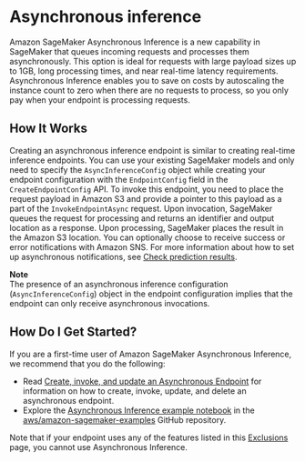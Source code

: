 # Asynchronous inference<a name="async-inference"></a>

Amazon SageMaker Asynchronous Inference is a new capability in SageMaker that queues incoming requests and processes them asynchronously\. This option is ideal for requests with large payload sizes up to 1GB, long processing times, and near real\-time latency requirements\. Asynchronous Inference enables you to save on costs by autoscaling the instance count to zero when there are no requests to process, so you only pay when your endpoint is processing requests\.

## How It Works<a name="async-inference-how-it-works"></a>

Creating an asynchronous inference endpoint is similar to creating real\-time inference endpoints\. You can use your existing SageMaker models and only need to specify the `AsyncInferenceConfig` object while creating your endpoint configuration with the `EndpointConfig` field in the `CreateEndpointConfig` API\. To invoke this endpoint, you need to place the request payload in Amazon S3 and provide a pointer to this payload as a part of the `InvokeEndpointAsync` request\. Upon invocation, SageMaker queues the request for processing and returns an identifier and output location as a response\. Upon processing, SageMaker places the result in the Amazon S3 location\. You can optionally choose to receive success or error notifications with Amazon SNS\. For more information about how to set up asynchronous notifications, see [Check prediction results](async-inference-check-predictions.md)\.

**Note**  
The presence of an asynchronous inference configuration \(`AsyncInferenceConfig`\) object in the endpoint configuration implies that the endpoint can only receive asynchronous invocations\.

## How Do I Get Started?<a name="async-inference-how-to-get-started"></a>

If you are a first\-time user of Amazon SageMaker Asynchronous Inference, we recommend that you do the following:
+ Read [Create, invoke, and update an Asynchronous Endpoint](async-inference-create-invoke-update-delete.md) for information on how to create, invoke, update, and delete an asynchronous endpoint\.
+ Explore the [Asynchronous Inference example notebook](https://github.com/aws/amazon-sagemaker-examples/blob/master/async-inference/Async-Inference-Walkthrough.ipynb) in the [aws/amazon\-sagemaker\-examples](https://github.com/aws/amazon-sagemaker-examples) GitHub repository\.

Note that if your endpoint uses any of the features listed in this [Exclusions](deployment-guardrails-exclusions.md) page, you cannot use Asynchronous Inference\.